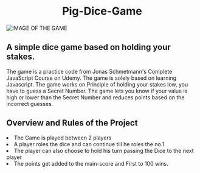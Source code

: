 <h1 align="center">Pig-Dice-Game</h1>

<img src="highlow.PNG" alt="IMAGE OF THE GAME"> 
<h2>A simple dice game based on holding your stakes.</h2>
<p>The game is a practice code from Jonas Schmetmann's Complete JavaScript Course on Udemy. The game is solely based on learning Javascript. The game works on Principle of holding your stakes low, you have to guess a Secret Number. The game lets you know if your value is high or lower than the Secret Number and reduces points based on the incorrect guesses.</p>


<h2>Overview and Rules of the Project </h2>
<li>The Game is played between 2 players</li>
<li>A player roles the dice and can continue till he roles the no.1</li>
<li>The player can also choose to hold his turn passing the Dice to the next player</li>
<li>The points get added to the main-score and First to 100 wins.</li>

